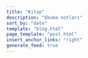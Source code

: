 ```yaml
---
title: "Kitap"
description: "Okuma notları"
sort_by: "date"
template: "blog.html"
page_template: "post.html"
insert_anchor_links: "right"
generate_feed: true
---
```

